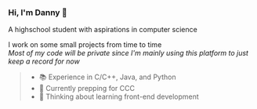 ### Hi, I'm Danny 👋
A highschool student with aspirations in computer science

I work on some small projects from time to time
<br>    *Most of my code will be private since I'm mainly using this platform to just keep a record for now*</br>

>
>- 📚 Experience in C/C++, Java, and Python
>- 🌱 Currently prepping for CCC
>- 🤔 Thinking about learning front-end development
>

<!--
**Danh295/Danh295** is a ✨ _special_ ✨ repository because its `README.md` (this file) appears on your GitHub profile.

Here are some ideas to get you started:

- 🔭 I’m currently working on ...
- 🌱 I’m currently learning ...
- 👯 I’m looking to collaborate on ...
- 🤔 I’m looking for help with ...
- 💬 Ask me about ...
- 📫 How to reach me: ...
- 😄 Pronouns: ...
- ⚡ Fun fact: ...
-->
